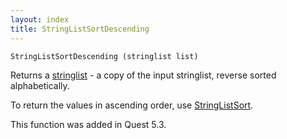 ```yaml
---
layout: index
title: StringListSortDescending
---
```


    StringListSortDescending (stringlist list)

Returns a [stringlist](../types/stringlist.html) - a copy of the input stringlist, reverse sorted alphabetically.

To return the values in ascending order, use [StringListSort](stringlistsort.html).

This function was added in Quest 5.3.
